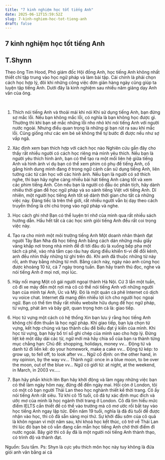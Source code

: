 ```yaml
---
title: "7 kinh nghiệm học tốt tiếng Anh"
date: 2025-06-12T15:59:52Z
slug: 7-kinh-nghiem-hoc-tot-tieng-anh
draft: false
---
```


## 7 kinh nghiệm học tốt tiếng Anh

## T.Shynn

Theo ông Tim Hood, Phó giám đốc Hội đồng Anh, học tiếng Anh không nhất thiết chỉ tập trung vào học ngữ pháp và làm bài tập. Cái chính là phải chọn cách học hợp lý, đôi khi những công việc đơn giản hàng ngày cũng giúp ta luyện tập tiếng Anh. Dưới đây là kinh nghiệm sau nhiều năm giảng dạy Anh văn của ông.
 
 
​ 
1. Thích nói tiếng Anh và thoải mái khi nói
Khi sử dụng tiếng Anh, bạn đừng sợ mắc lỗi. Nếu bạn không mắc lỗi, có nghĩa là bạn không học được gì. Thường thì khi bạn sẽ mắc những lỗi nho nhỏ khi nói tiếng Anh với người nước ngoài. Nhưng điều quan trọng là những gì bạn rút ra sau khi mắc lỗi. Cũng giống như các em bé sẽ không thể tự bước đi được nếu như sợ vấp ngã.
 
2. Xác định xem bạn thích hợp với cách học nào
Nghiên cứu gần đây cho thấy rất nhiều người có cách học riêng mà mình yêu thích. Nếu bạn là người yêu thích hình ảnh, bạn có thể tạo ra một mối liên hệ giữa tiếng Anh và hình ảnh ví dụ bạn có thể xem phim có phụ đề tiếng Anh, cố gắng hình dung mình đang ở trong ngữ cảnh cần sử dụng tiếng Anh, liên tưởng các từ cần học với các hình ảnh. Nếu bạn là người có sở thích nghe, thì bạn hãy nghe càng nhiều bài hát tiếng Anh càng tốt và xem các phim tiếng Anh. Còn nếu bạn là người có đầu óc phân tích, hãy dành nhiều thời gian để học ngữ pháp và so sánh tiếng Việt với tiếng Anh.
Dĩ nhiên, một người học tiếng Anh tốt sẽ dành thời gian cho tất cả những việc này. Đáng tiếc là trên thế giới, rất nhiều người vẫn bị dạy theo cách truyền thống là chỉ chú trọng vào ngữ pháp và nghe.
 
3. Học cách ghi nhớ
Bạn có thể luyện trí nhớ của mình qua rất nhiều sách hướng dẫn. Hầu hết tất cả các học sinh giỏi tiếng Anh đều rất coi trọng việc này.
 
4. Tạo ra cho mình một môi trường tiếng Anh
Một doanh nhân thành đạt người Tây Ban Nha đã học tiếng Anh bằng cách dán những mẩu giấy vàng khắp nơi trong nhà mình để đi tới đâu dù là xuống bếp pha một tách cà phê, vào nhà tắm cạo râu hay dùng điều khiển ti-vi để đổi kênh, anh đều nhìn thấy những từ ghi trên đó. Khi anh đã thuộc những từ này rồi, anh thay bằng những từ mới. Bằng cách này, ngày nào anh cũng học được khoảng 10 từ, cả 7 ngày trong tuần. Bạn hãy tranh thủ đọc, nghe và nói tiếng Anh ở mọi nơi, mọi lúc.
 
5. Hãy nối mạng
Một cô gái người ngoại thành Hà Nội. Cứ 3 lần một tuần, cô đi xe máy đến một nơi mà cô có thể nói tiếng Anh với những người bạn của mình tại Anh, Úc và Mỹ. Đó là một quán cà phê Internet có dịch vụ voice chat.
Internet đã mang đến nhiều lợi ích cho người học ngoại ngữ. Bạn có thể tìm thấy rất nhiều website hữu dụng để học ngữ pháp, từ vựng, phát âm và bây giờ, quan trọng hơn cả là: giao tiếp.
 
6. Học từ vựng một cách có hệ thống
Xin bạn lưu ý rằng học tiếng Anh không chỉ đơn thuần là học ngữ pháp. Khi giao tiếp, bạn lựa chọn từ vựng, kết hợp chúng và tạo thành câu để biểu đạt ý kiến của mình. Khi học từ vựng, bạn hãy bố trí sổ ghi chép của mình sao cho hợp lý. Đừng liệt kê một dãy dài các từ, ngữ mới mà hãy chia sổ của bạn ra thành từng mục chẳng hạn:
Chủ đề: shopping, holidays, money vv…
Động từ và danh từ đi liền kề: do your homework, make a cake vv…
Động từ kép: to grow up, to fell off, to look after vv...
Ngữ cố định: on the other hand, in my opinion, by the way vv...
Thành ngữ: once in a blue moon, to be over the moon, out of the blue vv…
Ngữ có giới từ: at night, at the weekend, in March, in 2003 vv…..
 
7. Bạn hãy phấn khích lên
Bạn hãy khởi động và làm ngay những việc bạn có thể làm ngày hôm nay, đừng để đến ngày mai. Hồi còn ở London, tôi có một cô bạn người Thái Lan theo học nghành thiết kế thời trang. Cô ấy nói tiếng Anh rất siêu. Từ khi cô 15 tuổi, cô đã tự xác định mục đích và ước mơ của mình là học ngành thời trang ở London. Cô đã tìm hiểu mức điểm IELTS cần thiết để có thể vào trường mà cô mơ ước rồi bắt tay vào học tiếng Anh ngay lập tức. Đến năm 19 tuổi, nghĩa là đã đủ tuổi để được nhận vào học, thì cô đã sẵn sàng mọi thứ. Sự khởi đầu sớm của cô quả là khôn ngoan vì một năm sau, khi khoá học kết thúc, cô trở về Thái Lan thì lúc đó bạn bè cô vẫn đang cần mẫn học tiếng Anh chờ thời điểm đi nước ngoài. Bây giờ thì cô ấy đã là một người nói tiếng Anh thành thạo, có trình độ và thành đạt.
 
 
Nguồn: Sưu tầm.
Ps: Shyn là cực yêu thích môn học này tuy không là đứa giỏi anh văn bằng ai cả